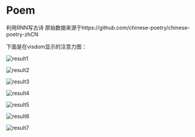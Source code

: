 # Poem
利用RNN写古诗
原始数据来源于https://github.com/chinese-poetry/chinese-poetry-zhCN

下面是在visdom显示的注意力图：

![result1](https://github.com/liAoI/PoemPytorch/result1.png)

![result2](https://github.com/liAoI/PoemPytorch/result2.png)

![result3](https://github.com/liAoI/PoemPytorch/result3.png)

![result4](https://github.com/liAoI/PoemPytorch/result4.png)

![result5](https://github.com/liAoI/PoemPytorch/result5.png)

![result6](https://github.com/liAoI/PoemPytorch/result6.png)

![result7](https://github.com/liAoI/PoemPytorch/result7.png)